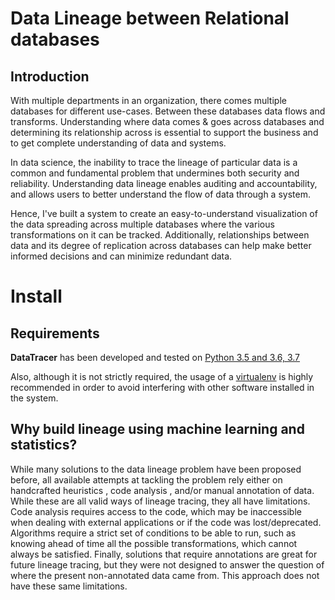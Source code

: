 # Data Lineage between Relational databases

## Introduction
With multiple departments in an organization, there comes multiple databases for different use-cases. Between these databases data flows and transforms. Understanding where data comes & goes across databases and determining its relationship across is essential to support the business and to get complete understanding of data and systems. 

In data science, the inability to trace the lineage of particular data is a common and fundamental problem that undermines both security and reliability. Understanding data lineage enables auditing and accountability, and allows users to better understand the flow of data through a system.

Hence, I've built a system to create an easy-to-understand visualization of the data spreading across multiple databases where the various transformations on it can be tracked. Additionally, relationships between data and its degree of replication across databases can help make better informed decisions and can minimize redundant data.


# Install

## Requirements

**DataTracer** has been developed and tested on [Python 3.5 and 3.6, 3.7](https://www.python.org/downloads/)

Also, although it is not strictly required, the usage of a [virtualenv](
https://virtualenv.pypa.io/en/latest/) is highly recommended in order to avoid
interfering with other software installed in the system.


## Why build lineage using machine learning and statistics?
While many solutions to the data lineage problem have been proposed before, all available attempts at tackling the problem rely either on handcrafted heuristics , code analysis , and/or manual annotation of data. While these are all valid ways of lineage tracing, they all have limitations. Code analysis requires access to the code, which may be inaccessible when dealing with external applications or if the code was lost/deprecated. Algorithms require a strict set of conditions to be able to run, such as knowing ahead of time all the possible transformations, which cannot always be satisfied. Finally, solutions that require annotations are great for future lineage tracing, but they were not designed to answer the question of where the present non-annotated data came from. This approach does not have these same limitations.







